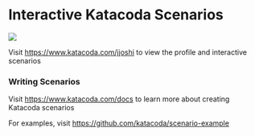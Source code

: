 # Interactive Katacoda Scenarios

[![](http://shields.katacoda.com/katacoda/jjoshi/count.svg)](https://www.katacoda.com/jjoshi "Get your profile on Katacoda.com")

Visit https://www.katacoda.com/jjoshi to view the profile and interactive scenarios

### Writing Scenarios
Visit https://www.katacoda.com/docs to learn more about creating Katacoda scenarios

For examples, visit https://github.com/katacoda/scenario-example

